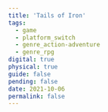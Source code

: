 ```yaml
---
title: 'Tails of Iron'
tags:
  - game
  - platform_switch
  - genre_action-adventure
  - genre_rpg
digital: true
physical: true
guide: false
pending: false
date: 2021-10-06
permalink: false
---
```

